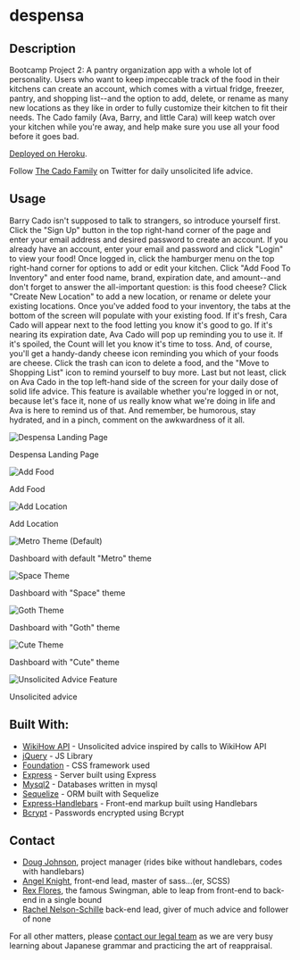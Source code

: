 # despensa

## Description

Bootcamp Project 2: A pantry organization app with a whole lot of personality.
Users who want to keep impeccable track of the food in their kitchens can create an account, which comes with a virtual fridge, freezer, pantry, and shopping list--and the option to add, delete, or rename as many new locations as they like in order to fully customize their kitchen to fit their needs. The Cado family (Ava, Barry, and little Cara) will keep watch over your kitchen while you're away, and help make sure you use all your food before it goes bad.

[Deployed on Heroku](https://quiet-sands-24336.herokuapp.com/).

Follow [The Cado Family](https://twitter.com/CadoFamily) on Twitter for daily unsolicited life advice.


## Usage

Barry Cado isn't supposed to talk to strangers, so introduce yourself first. Click the "Sign Up" button in the top right-hand corner of the page and enter your email address and desired password to create an account. If you already have an account, enter your email and password and click "Login" to view your food!
Once logged in, click the hamburger menu on the top right-hand corner for options to add or edit your kitchen. Click "Add Food To Inventory" and enter food name, brand, expiration date, and amount--and don't forget to answer the all-important question: is this food cheese?
Click "Create New Location" to add a new location, or rename or delete your existing locations. 
Once you've added food to your inventory, the tabs at the bottom of the screen will populate with your existing food. If it's fresh, Cara Cado will appear next to the food letting you know it's good to go. If it's nearing its expiration date, Ava Cado will pop up reminding you to use it. If it's spoiled, the Count will let you know it's time to toss. And, of course, you'll get a handy-dandy cheese icon reminding you which of your foods are cheese. Click the trash can icon to delete a food, and the "Move to Shopping List" icon to remind yourself to buy more. 
Last but not least, click on Ava Cado in the top left-hand side of the screen for your daily dose of solid life advice. This feature is available whether you're logged in or not, because let's face it, none of us really know what we're doing in life and Ava is here to remind us of that.
And remember, be humorous, stay hydrated, and in a pinch, comment on the awkwardness of it all. 

![Despensa Landing Page](public/images/landing-page.png?raw=true "Landing Page")

Despensa Landing Page

![Add Food](public/images/add-food.png?raw=true "Add Food")

Add Food

![Add Location](public/images/add-location.png?raw=true "Add Location")

Add Location

![Metro Theme (Default)](public/images/metro-theme.png?raw=true "Metro")

Dashboard with default "Metro" theme

![Space Theme](public/images/space-theme.png?raw=true "Space")

Dashboard with "Space" theme

![Goth Theme](public/images/goth-theme.png?raw=true "Goth")

Dashboard with "Goth" theme

![Cute Theme](public/images/cute-theme.png?raw=true "Cute")

Dashboard with "Cute" theme

![Unsolicited Advice Feature](public/images/advice.png?raw=true "Advice")

Unsolicited advice

## Built With:

* [WikiHow API](https://rapidapi.com/hargrimm/api/wikihow) - Unsolicited advice inspired by calls to WikiHow API
* [jQuery](https://jquery.com/) - JS Library
* [Foundation](https://get.foundation/) - CSS framework used
* [Express](https://www.npmjs.com/package/express) - Server built using Express
* [Mysql2](https://www.npmjs.com/package/mysql2) - Databases written in mysql
* [Sequelize](https://www.npmjs.com/package/sequelize) - ORM built with Sequelize
* [Express-Handlebars](https://www.npmjs.com/package/express-handlebars) - Front-end markup built using Handlebars
* [Bcrypt](https://www.npmjs.com/package/bcrypt) - Passwords encrypted using Bcrypt

## Contact
* [Doug Johnson](https://github.com/DougJohnson22), project manager (rides bike without handlebars, codes with handlebars)
* [Angel Knight](https://github.com/skelliebunnie), front-end lead, master of sass...(er, SCSS)
* [Rex Flores](https://github.com/Tyrannofloresrex), the famous Swingman, able to leap from front-end to back-end in a single bound
* [Rachel Nelson-Schille](https://github.com/shame-wizards-apprentice) back-end lead, giver of much advice and follower of none

For all other matters, please [contact our legal team](https://www.youtube.com/watch?v=DLzxrzFCyOs) as we are very busy learning about Japanese grammar and practicing the art of reappraisal.

